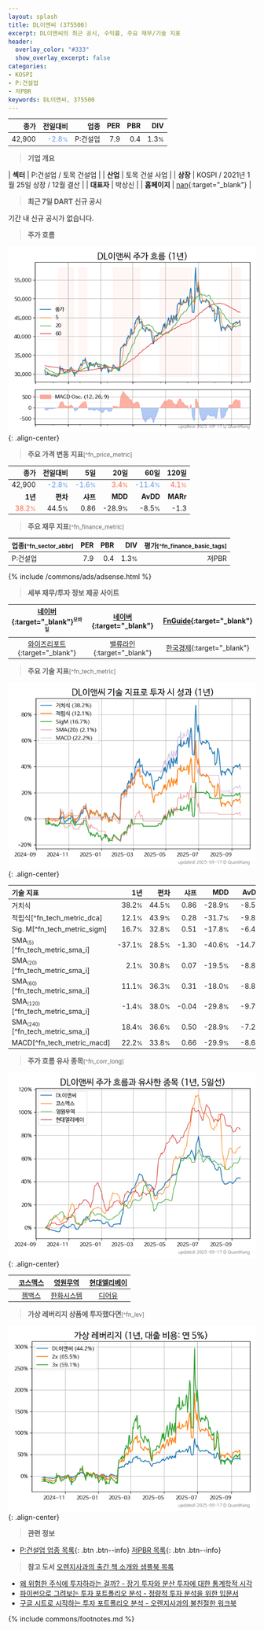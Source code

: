 ```yaml
---
layout: splash
title: DL이앤씨 (375500)
excerpt: DL이앤씨의 최근 공시, 수익률, 주요 재무/기술 지표
header:
  overlay_color: "#333"
  show_overlay_excerpt: false
categories:
- KOSPI
- P:건설업
- 저PBR
keywords: DL이앤씨, 375500
---
```


| **종가** | **전일대비** | **업종** | **PER** | **PBR** | **DIV** |
| -------: | -----------: | -------: | ------: | ------: | ------: |
| 42,900 | <span style="color: cornflowerblue">-2.8<small>%</small></span> | P:건설업 | 7.9 | 0.4 | 1.3<small>%</small> |

<!-- more -->


> **기업 개요**<a id="company"></a>

| <span style="white-space:nowrap;">**섹터**</span> | P:건설업 / 토목 건설업 |
| <span style="white-space:nowrap;">**산업**</span> | 토목 건설 사업 |
| <span style="white-space:nowrap;">**상장**</span> | KOSPI / 2021년 1월 25일 상장 / 12월 결산 |
| <span style="white-space:nowrap;">**대표자**</span> | 박상신 |
| <span style="white-space:nowrap;">**홈페이지**</span> | [nan](nan){:target="_blank"} |


> **최근 7일 DART 신규 공시**<a id="dart"></a>

기간 내 신규 공시가 없습니다.


> **주가 흐름**<a id="price"></a>

![375500](/stock/images/375500.png){: .align-center}


> **주요 가격 변동 지표**<small>[^fn_price_metric]</small>

| **종가** | **전일대비** | **5일** | **20일** | **60일** | **120일** |
| -------: | -----------: | ------: | -------: | -------: | --------: |
| 42,900 | <span style="color: cornflowerblue">-2.8<small>%</small></span> | <span style="color: cornflowerblue">-1.6<small>%</small></span> | <span style="color: tomato">3.4<small>%</small></span> | <span style="color: cornflowerblue">-11.4<small>%</small></span> | <span style="color: tomato">4.1<small>%</small></span> |
| **1년** | **편차** | **샤프** | **MDD** | **AvDD** | **MARr** |
| <span style="color: tomato">38.2<small>%</small></span> | 44.5<small>%</small> | 0.86 | -28.9<small>%</small> | -8.5<small>%</small> | -1.3 |


> **주요 재무 지표**<small>[^fn_finance_metric]</small>

| **업종**<small>[^fn_sector_abbr]</small> | **PER** | **PBR** | **DIV** | **평가**<small>[^fn_finance_basic_tags]</small> |
| :--------------------------------------- | ------: | ------: | ------: | ----------------------------------------------: |
| P:건설업 | 7.9 | 0.4 | 1.3<small>%</small> | 저PBR |



{% include /commons/ads/adsense.html %}

> **세부 재무/투자 정보 제공 사이트**

| [네이버](https://m.stock.naver.com/domestic/stock/375500/finance/summary){:target="_blank"}<sup><small>모바일</small></sup> | [네이버](https://finance.naver.com/item/coinfo.naver?code=375500){:target="_blank"} | [FnGuide](https://comp.fnguide.com/SVO2/ASP/SVD_Invest.asp?gicode=A375500&MenuYn=Y){:target="_blank"} |
| :---: | :---: | :---: |
| [와이즈리포트](https://comp.wisereport.co.kr/company/c1040001.aspx?cmp_cd=375500){:target="_blank"} | [밸류라인](https://www.valueline.co.kr/finance/summary/375500){:target="_blank"} | [한국경제](https://markets.hankyung.com/stock/375500/financial-summary){:target="_blank"} |


> **주요 기술 지표**<small>[^fn_tech_metric]</small>


![375500](/stock/images/375500_tech.png){: .align-center}

| **기술 지표** | **1년** | **편차** | **샤프** | **MDD** | **AvDD** |
| :------------ | ------: | -----------: | -------: | ------: | -------: |
| 거치식 | 38.2<small>%</small> | 44.5<small>%</small> | 0.86 | -28.9<small>%</small> | -8.5<small>%</small> |
| 적립식[^fn_tech_metric_dca] | 12.1<small>%</small> | 43.9<small>%</small> | 0.28 | -31.7<small>%</small> | -9.8<small>%</small> |
| Sig. M[^fn_tech_metric_sigm] | 16.7<small>%</small> | 32.8<small>%</small> | 0.51 | -17.8<small>%</small> | -6.4<small>%</small> |
| SMA<small><sub>(5)</sub></small>[^fn_tech_metric_sma_i] | -37.1<small>%</small> | 28.5<small>%</small> | -1.30 | -40.6<small>%</small> | -14.7<small>%</small> |
| SMA<small><sub>(20)</sub></small>[^fn_tech_metric_sma_i] | 2.1<small>%</small> | 30.8<small>%</small> | 0.07 | -19.5<small>%</small> | -8.8<small>%</small> |
| SMA<small><sub>(60)</sub></small>[^fn_tech_metric_sma_i] | 11.1<small>%</small> | 36.3<small>%</small> | 0.31 | -18.0<small>%</small> | -8.8<small>%</small> |
| SMA<small><sub>(120)</sub></small>[^fn_tech_metric_sma_i] | -1.4<small>%</small> | 38.0<small>%</small> | -0.04 | -29.8<small>%</small> | -9.7<small>%</small> |
| SMA<small><sub>(240)</sub></small>[^fn_tech_metric_sma_i] | 18.4<small>%</small> | 36.6<small>%</small> | 0.50 | -28.9<small>%</small> | -7.2<small>%</small> |
| MACD[^fn_tech_metric_macd] | 22.2<small>%</small> | 33.8<small>%</small> | 0.66 | -29.9<small>%</small> | -8.6<small>%</small> |


> **주가 흐름 유사 종목**<a id="corr"></a><small>[^fn_corr_long]</small>

![375500](/stock/images/375500_corr.png){: .align-center}

|       | [코스맥스](/192820/) | [영원무역](/111770/) | [현대엘리베이](/017800/) |
| :---: | :------------------------------------: | :------------------------------------: | :------------------------------------: |
|       | [젬백스](/082270/) | [한화시스템](/272210/) | [디어유](/376300/) |


> **가상 레버리지 상품에 투자했다면**<a id="2x"></a><small>[^fn_lev]</small>

![375500](/stock/images/375500_2x.png){: .align-center}


> **관련 정보**

- [P:건설업 업종 목록](/stats/sector/kospi_업종_건설업_종목/){: .btn .btn--info} [저PBR 목록](/fn/fn_low_pbr/){: .btn .btn--info}

> **참고 도서** [오렌지사과의 출간 책 소개와 샘플북 목록](https://kongdori.tistory.com/691)

- [왜 위험한 주식에 투자하라는 걸까? - 장기 투자와 분산 투자에 대한 통계학적 시각](https://kongdori.tistory.com/421)
- [파이썬으로 그려보는 투자 포트폴리오 분석  - 정량적 투자 분석을 위한 입문서](https://kongdori.tistory.com/643)
- [구글 시트로 시작하는 투자 포트폴리오 분석 - 오렌지사과의 불친절한 워크북](https://kongdori.tistory.com/449)


{% include commons/footnotes.md %}